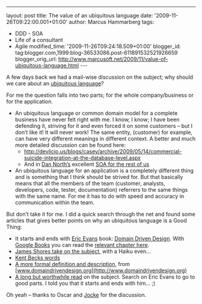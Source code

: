 ---
layout: post
title: The value of an ubiquitous language
date: '2009-11-26T09:22:00.001+01:00'
author: Marcus Hammarberg
tags:
  - DDD -
SOA
  - Life of a consultant
  - Agile
modified_time: '2009-11-26T09:24:18.509+01:00'
blogger_id: tag:blogger.com,1999:blog-36533086.post-611891532521926659
blogger_orig_url: http://www.marcusoft.net/2009/11/value-of-ubiquitous-language.html ---

A few days back we had a mail-wise discussion on the subject; why should
we care about an
<a href="http://en.wikipedia.org/wiki/Domain-driven_design"
target="_blank">ubiquitous language</a>?

For me the question falls into two parts; for the whole company/business
or for the application.

-   An ubiquitous language or common domain model for a complete
    business have never felt right with me. I know, I know; I have been
    defending it, striving for it and even forced it on some customers –
    but I don’t like it!
    It will never work! The same entity, (customer) for example, can
    have very different meanings in different context.
    A better and much more detailed discussion can be found here:
    -   <http://devlicio.us/blogs/casey/archive/2009/05/14/commercial-suicide-integration-at-the-database-level.aspx>
    -   And in
        <a href="http://dannorth.net/classic-soa" target="_blank">Dan
        North’s</a> excellent
        <a href="http://dannorth.net/classic-soa" target="_blank">SOA for the
        rest of us</a>
-   An ubiquitous language for an application is a completely different
    thing and is something that I think should be strived for. But that
    basically means that all the members of the team (customer,
    analysts, developers, code, tester, documentation) referrers to the
    same things with the same name.
    For me it has to do with speed and accuracy in communication within
    the team.

But don’t take it for me. I did a quick search through the net and found
some articles that gives better points on why an ubiquitous language is
a Good Thing:

-   It starts and ends with
    <a href="http://www.infoq.com/presentations/model-to-work-evans"
    target="_blank">Eric Evans</a> book: <a
    href="http://www.amazon.com/Domain-Driven-Design-Tackling-Complexity-Software/dp/0321125215"
    target="_blank">Domain Driven Design</a>. With
    <a href="http://www.google.com/books" target="_blank">Google Books</a>
    you can read the <a
    href="http://www.google.com/books?id=7dlaMs0SECsC&amp;lpg=PP1&amp;dq=Domain%20Driven%20Design&amp;hl=sv&amp;pg=PA24#v=onepage&amp;q=&amp;f=false"
    target="_blank">relevant chapter here</a>.
-   <a href="http://jamesshore.com/Agile-Book/ubiquitous_language.html"
    target="_blank">James Shores take on the subject</a>, with a Haiku
    even…
-   <a href="http://jamesshore.com/Blog/That-Funky-Metaphor-Stuff.html"
    target="_blank">Kent Becks words</a>
-   <a href="http://domaindrivendesign.org/node/132" target="_blank">A more
    formal definition and description</a>, from
    [www.domaindrivendesign.org](http://www.domaindrivendesign.org)
-   <a
    href="http://fragmental.tw/2009/08/21/ubiquitous-language-tiny-types-and-responsibility/"
    target="_blank">A long but worthwhile read</a> on the subject.
    Search on Eric Evans to go to good parts. I told you that it starts
    and ends with him… ;)

Oh yeah – thanks to Oscar and
<a href="http://www.joakimsunden.com/" target="_blank">Jocke</a> for the
discussion.
